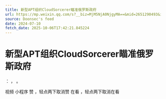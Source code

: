 ```yaml
---
title: 新型APT组织CloudSorcerer瞄准俄罗斯政府
url: https://mp.weixin.qq.com/s?__biz=MjM5NjA0NjgyMA==&mid=2651290493&idx=3&sn=444b7ed600b9589fd3c7858e5457df52
source: Doonsec's feed
date: 2024-07-10
fetch_date: 2025-10-06T17:42:21.845224
---
```


# 新型APT组织CloudSorcerer瞄准俄罗斯政府

：
，
。

视频
小程序
赞
，轻点两下取消赞
在看
，轻点两下取消在看